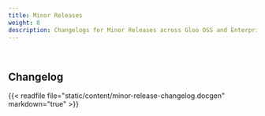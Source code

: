 ```yaml
---
title: Minor Releases
weight: 8
description: Changelogs for Minor Releases across Gloo OSS and Enterprise
---
```


<br>

## Changelog
{{< readfile file="static/content/minor-release-changelog.docgen" markdown="true" >}}